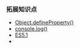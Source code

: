 ### 拓展知识点

+ [Object.defineProperty()](https://developer.mozilla.org/zh-CN/docs/Web/JavaScript/Reference/Global_Objects/Object/defineProperty)
+ [console.log()](https://segmentfault.com/a/1190000000481884)
+ [ES5.1](http://lzw.me/pages/ecmascript/)
+ ​

